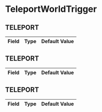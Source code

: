 # TeleportWorldTrigger

## TELEPORT

|Field|Type|Default Value|
|-----|----|-------------|

## TELEPORT

|Field|Type|Default Value|
|-----|----|-------------|

## TELEPORT

|Field|Type|Default Value|
|-----|----|-------------|

